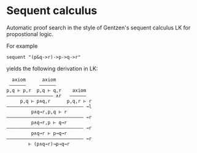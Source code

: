 # Sequent calculus

Automatic proof search in the style of Gentzen's sequent calculus LK for propostional logic.

For example
~~~
sequent "(p&q->r)->p->q->r" 
~~~

yields the following derivation in LK:
~~~
  axiom      axiom             
 ——————     ——————             
p,q ⊢ p,r  p,q ⊢ q,r    axiom  
————————————————— ∧r   ——————  
     p,q ⊢ p∧q,r      p,q,r ⊢ r
———————————————————————————— →l
         p∧q→r,p,q ⊢ r         
———————————————————————————— →r
         p∧q→r,p ⊢ q→r         
———————————————————————————— →r
         p∧q→r ⊢ p→q→r         
———————————————————————————— →r
        ⊢ (p∧q→r)→p→q→r   
~~~
